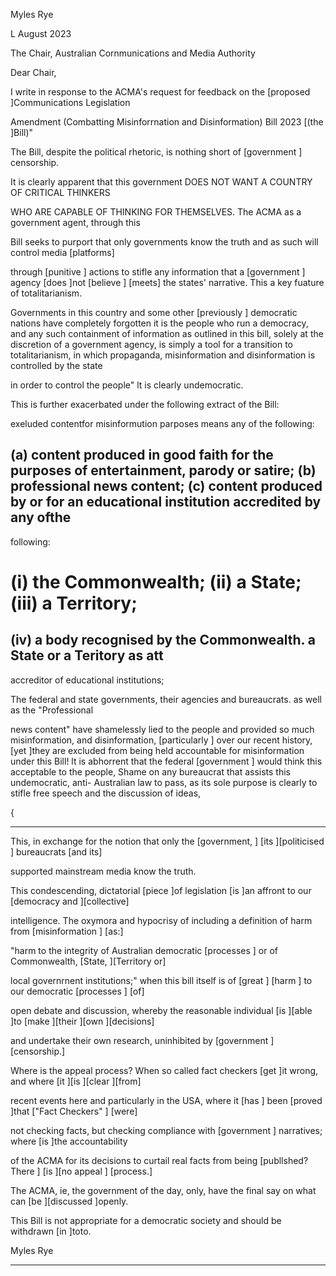 Myles Rye

L August 2023

The Chair, Australian Cornmunications and Media Authority

Dear Chair,

I write in response to the ACMA's request for feedback on the [proposed ]Communications Legislation

Amendment (Combatting Misinforrnation and Disinformation) Bill 2023 [(the ]Bill)"

The Bill, despite the political rhetoric, is nothing short of [government ] censorship.

It is clearly apparent that this government DOES NOT WANT A COUNTRY OF CRITICAL THINKERS

WHO ARE CAPABLE OF THINKING FOR THEMSELVES. The ACMA as a government agent, through this

Bill seeks to purport that only governments know the truth and as such will control media [platforms]

through [punitive ] actions to stifle any information that a [government ] agency [does ]not [believe ] [meets]
the states' narrative. This a key fuature of totalitarianism.

Governments in this country and some other [previously ] democratic nations have completely
forgotten it is the people who run a democracy, and any such containment of information as
outlined in this bill, solely at the discretion of a government agency, is simply a tool for a transition
to totalitarianism, in which propaganda, misinformation and disinformation is controlled by the state

in order to control the people" lt is clearly undemocratic.

This is further exacerbated under the following extract of the Bill:

exeluded contentfor misinformution parposes means any of the following:
## (a) content produced in good faith for the purposes of entertainment, parody or satire; (b) professional news content; (c) content produced by or for an educational institution accredited by any ofthe
following:
# (i) the Commonwealth; (ii) a State; (iii) a Territory;
## (iv) a body recognised by the Commonwealth. a State or a Teritory as att
accreditor of educational institutions;

The federal and state governments, their agencies and bureaucrats. as well as the "Professional

news content" have shamelessly lied to the people and provided so much misinformation, and
disinformation, [particularly ] over our recent history, [yet ]they are excluded from being held
accountable for misinformation under this Bill! lt is abhorrent that the federal [government ] would
think this acceptable to the people, Shame on any bureaucrat that assists this undemocratic, anti-
Australian law to pass, as its sole purpose is clearly to stifle free speech and the discussion of ideas,

{


-----

This, in exchange for the notion that only the [government, ] [its ][politicised ] bureaucrats [and its]

supported mainstream media know the truth.

This condescending, dictatorial [piece ]of legislation [is ]an affront to our [democracy and ][collective]

intelligence. The oxymora and hypocrisy of including a definition of harm from [misinformation ] [as:]

"harm to the integrity of Australian democratic [processes ] or of Commonwealth, [State, ][Territory or]

local governrnent institutions;" when this bill itself is of [great ] [harm ] to our democratic [processes ] [of]

open debate and discussion, whereby the reasonable individual [is ][able ]to [make ][their ][own ][decisions]

and undertake their own research, uninhibited by [government ] [censorship.]

Where is the appeal process? When so called fact checkers [get ]it wrong, and where [it ][is ][clear ][from]

recent events here and particularly in the USA, where it [has ] been [proved ]that ["Fact Checkers" ] [were]

not checking facts, but checking compliance with [government ] narratives; where [is ]the accountability

of the ACMA for its decisions to curtail real facts from being [publlshed? There ] [is ][no appeal ] [process.]

The ACMA, ie, the government of the day, only, have the final say on what can [be ][discussed ]openly.

This Bill is not appropriate for a democratic society and should be withdrawn [in ]toto.

Myles Rye


-----

